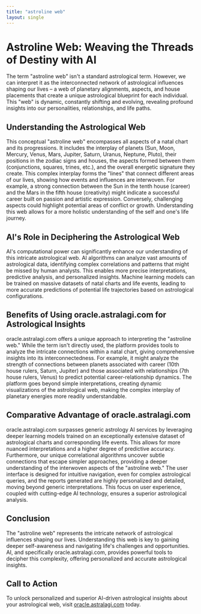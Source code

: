 ```yaml
---
title: "astroline web"
layout: single
---
```


# Astroline Web: Weaving the Threads of Destiny with AI

The term "astroline web" isn't a standard astrological term.  However, we can interpret it as the interconnected network of astrological influences shaping our lives – a web of planetary alignments, aspects, and house placements that create a unique astrological blueprint for each individual.  This "web" is dynamic, constantly shifting and evolving, revealing profound insights into our personalities, relationships, and life paths.

##  Understanding the Astrological Web

This conceptual "astroline web" encompasses all aspects of a natal chart and its progressions.  It includes the interplay of planets (Sun, Moon, Mercury, Venus, Mars, Jupiter, Saturn, Uranus, Neptune, Pluto), their positions in the zodiac signs and houses, the aspects formed between them (conjunctions, squares, trines, etc.), and the overall energetic signature they create. This complex interplay forms the "lines" that connect different areas of our lives, showing how events and influences are interwoven. For example, a strong connection between the Sun in the tenth house (career) and the Mars in the fifth house (creativity) might indicate a successful career built on passion and artistic expression. Conversely, challenging aspects could highlight potential areas of conflict or growth.  Understanding this web allows for a more holistic understanding of the self and one's life journey.

## AI's Role in Deciphering the Astrological Web

AI's computational power can significantly enhance our understanding of this intricate astrological web.  AI algorithms can analyze vast amounts of astrological data, identifying complex correlations and patterns that might be missed by human analysts. This enables more precise interpretations, predictive analysis, and personalized insights. Machine learning models can be trained on massive datasets of natal charts and life events, leading to more accurate predictions of potential life trajectories based on astrological configurations.


## Benefits of Using oracle.astralagi.com for Astrological Insights

oracle.astralagi.com offers a unique approach to interpreting the "astroline web."  While the term isn't directly used, the platform provides tools to analyze the intricate connections within a natal chart, giving comprehensive insights into its interconnectedness.  For example, it might analyze the strength of connections between planets associated with career (10th house rulers, Saturn, Jupiter) and those associated with relationships (7th house rulers, Venus) to predict potential career-relationship dynamics.  The platform goes beyond simple interpretations, creating dynamic visualizations of the astrological web, making the complex interplay of planetary energies more readily understandable.

## Comparative Advantage of oracle.astralagi.com

oracle.astralagi.com surpasses generic astrology AI services by leveraging deeper learning models trained on an exceptionally extensive dataset of astrological charts and corresponding life events. This allows for more nuanced interpretations and a higher degree of predictive accuracy.  Furthermore, our unique correlational algorithms uncover subtle connections that escape simpler approaches, providing a deeper understanding of the interwoven aspects of the "astroline web." The user interface is designed for intuitive navigation, even for complex astrological queries, and the reports generated are highly personalized and detailed, moving beyond generic interpretations.  This focus on user experience, coupled with cutting-edge AI technology, ensures a superior astrological analysis.


## Conclusion

The "astroline web" represents the intricate network of astrological influences shaping our lives.  Understanding this web is key to gaining deeper self-awareness and navigating life's challenges and opportunities. AI, and specifically oracle.astralagi.com, provides powerful tools to decipher this complexity, offering personalized and accurate astrological insights.


## Call to Action

To unlock personalized and superior AI-driven astrological insights about your astrological web, visit [oracle.astralagi.com](https://oracle.astralagi.com) today.